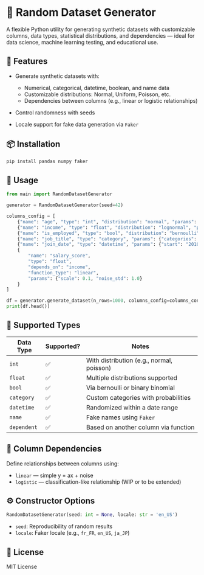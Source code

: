 # 🧪 Random Dataset Generator

A flexible Python utility for generating synthetic datasets with customizable columns, data types, statistical distributions, and dependencies — ideal for data science, machine learning testing, and educational use.

## 🚀 Features

- Generate synthetic datasets with:

  - Numerical, categorical, datetime, boolean, and name data
  - Customizable distributions: Normal, Uniform, Poisson, etc.
  - Dependencies between columns (e.g., linear or logistic relationships)

- Control randomness with seeds
- Locale support for fake data generation via `Faker`

## 📦 Installation

```bash
pip install pandas numpy faker
```

## 🧠 Usage

```python
from main import RandomDatasetGenerator

generator = RandomDatasetGenerator(seed=42)

columns_config = [
    {"name": "age", "type": "int", "distribution": "normal", "params": {"loc": 30, "scale": 5}},
    {"name": "income", "type": "float", "distribution": "lognormal", "params": {"mean": 10, "sigma": 0.5}},
    {"name": "is_employed", "type": "bool", "distribution": "bernoulli", "params": {"p": 0.8}},
    {"name": "job_title", "type": "category", "params": {"categories": ["Engineer", "Artist", "Teacher"]}},
    {"name": "join_date", "type": "datetime", "params": {"start": "2010-01-01", "end": "2022-01-01"}},
    {
        "name": "salary_score",
        "type": "float",
        "depends_on": "income",
        "function_type": "linear",
        "params": {"scale": 0.1, "noise_std": 1.0}
    }
]

df = generator.generate_dataset(n_rows=1000, columns_config=columns_config)
print(df.head())
```

## 🧠 Supported Types

| Data Type   | Supported? | Notes                                     |
| ----------- | ---------- | ----------------------------------------- |
| `int`       | ✅         | With distribution (e.g., normal, poisson) |
| `float`     | ✅         | Multiple distributions supported          |
| `bool`      | ✅         | Via bernoulli or binary binomial          |
| `category`  | ✅         | Custom categories with probabilities      |
| `datetime`  | ✅         | Randomized within a date range            |
| `name`      | ✅         | Fake names using `Faker`                  |
| `dependent` | ✅         | Based on another column via function      |

## 🧹 Column Dependencies

Define relationships between columns using:

- `linear` — simple y = ax + noise
- `logistic` — classification-like relationship (WIP or to be extended)

## ⚙️ Constructor Options

```python
RandomDatasetGenerator(seed: int = None, locale: str = 'en_US')
```

- `seed`: Reproducibility of random results
- `locale`: Faker locale (e.g., `fr_FR`, `en_US`, `ja_JP`)

## 📄 License

MIT License
